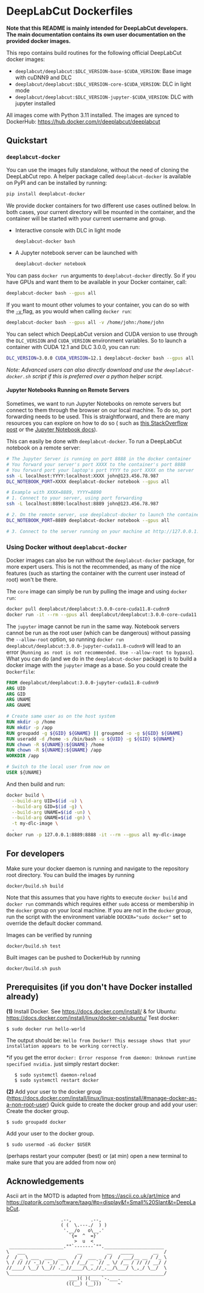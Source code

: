 # DeepLabCut Dockerfiles

**Note that this README is mainly intended for DeepLabCut developers. The main
documentation contains its own user documentation on the provided docker images.**

This repo contains build routines for the following official DeepLabCut docker images:
- `deeplabcut/deeplabcut:$DLC_VERSION-base-$CUDA_VERSION`: Base image with cuDNN9 and DLC
- `deeplabcut/deeplabcut:$DLC_VERSION-core-$CUDA_VERSION`: DLC in light mode
- `deeplabcut/deeplabcut:$DLC_VERSION-jupyter-$CUDA_VERSION`: DLC with jupyter installed

All images come with Python 3.11 installed.
The images are synced to DockerHub: https://hub.docker.com/r/deeplabcut/deeplabcut

## Quickstart

### `deeplabcut-docker`

You can use the images fully standalone, without the need of cloning the DeepLabCut
repo. A helper package called `deeplabcut-docker` is available on PyPI and can be
installed by running:

```bash
pip install deeplabcut-docker
```

We provide docker containers for two different use cases outlined below. In both cases,
your current directory will be mounted in the container, and the container will be
started with your current username and group.

- Interactive console with DLC in light mode
  ```bash
  deeplabcut-docker bash
  ```
- A Jupyter notebook server can be launched with
  ```bash
  deeplabcut-docker notebook
  ```

You can pass `docker run` arguments to `deeplabcut-docker` directly. So if you have GPUs
and want them to be available in your Docker container, call:

```bash
deeplabcut-docker bash --gpus all
```

If you want to mount other volumes to your container, you can do so with the [`-v`
](https://docs.docker.com/reference/cli/docker/container/run/#volume) flag, as you would
when calling `docker run`:

```bash
deeplabcut-docker bash --gpus all -v /home/john:/home/john
```

You can select which DeepLabCut version and CUDA version to use through the 
`DLC_VERSION` and `CUDA_VERSION` environment variables. So to launch a container with 
CUDA 12.1 and DLC 3.0.0, you can run: 

```bash
DLC_VERSION=3.0.0 CUDA_VERSION=12.1 deeplabcut-docker bash --gpus all
```

*Note: Advanced users can also directly download and use the `deeplabcut-docker.sh`
script if this is preferred over a python helper script.*

#### Jupyter Notebooks Running on Remote Servers

Sometimes, we want to run Jupyter Notebooks on remote servers but connect to them 
through the browser on our local machine. To do so, port forwarding needs to be used.
This is straightforward, and there are many resources you can explore on how to do so (
such as [this StackOverflow post](https://stackoverflow.com/a/69244262) or the [Jupyter 
Notebook docs](https://jupyter-notebook.readthedocs.io/en/4.x/public_server.html)).

This can easily be done with `deeplabcut-docker`. To run a DeepLabCut notebook on a
remote server:

```bash
# The Jupyter Server is running on port 8888 in the docker container
# You forward your server's port XXXX to the container's port 8888
# You forward port your laptop's port YYYY to port XXXX on the server
ssh -L localhost:YYYY:localhost:XXXX john@123.456.78.987
DLC_NOTEBOOK_PORT=XXXX deeplabcut-docker notebook --gpus all

# Example with XXXX=8889, YYYY=8890
# 1. Connect to your server, using port forwarding
ssh -L localhost:8890:localhost:8889 john@123.456.78.987

# 2. On the remote server, use deeplabcut-docker to launch the container
DLC_NOTEBOOK_PORT=8889 deeplabcut-docker notebook --gpus all

# 3. Connect to the server running on your machine at http://127.0.0.1:8890!
```

### Using Docker without `deeplabcut-docker`

Docker images can also be run without the `deeplabcut-docker` package, for more expert
users. This is not the recommended, as many of the nice features (such as starting 
the container with the current user instead of root) won't be there.

The `core` image can simply be run by pulling the image and using `docker run`:

```bash
docker pull deeplabcut/deeplabcut:3.0.0-core-cuda11.8-cudnn9
docker run -it --rm --gpus all deeplabcut/deeplabcut:3.0.0-core-cuda11.8-cudnn9
```

The `jupyter` image cannot be run in the same way. Notebook servers cannot be run as 
the root user (which can be dangerous) without passing the `--allow-root` option, so
running `docker run deeplabcut/deeplabcut:3.0.0-jupyter-cuda11.8-cudnn9` will lead to an  
error (`Running as root is not recommended. Use --allow-root to bypass`). What you can 
do (and we do in the `deeplabcut-docker` package) is to build a docker image with the
`jupyter` image as a base. So you could create the `Dockerfile`:

```dockerfile
FROM deeplabcut/deeplabcut:3.0.0-jupyter-cuda11.8-cudnn9
ARG UID
ARG GID
ARG UNAME
ARG GNAME

# Create same user as on the host system
RUN mkdir -p /home
RUN mkdir -p /app
RUN groupadd -g ${GID} ${GNAME} || groupmod -o -g ${GID} ${GNAME}
RUN useradd -d /home -s /bin/bash -u ${UID} -g ${GID} ${UNAME}
RUN chown -R ${UNAME}:${GNAME} /home
RUN chown -R ${UNAME}:${GNAME} /app
WORKDIR /app

# Switch to the local user from now on
USER ${UNAME}
```

And then build and run:

```bash
docker build \
  --build-arg UID=$(id -u) \
  --build-arg GID=$(id -g) \
  --build-arg UNAME=$(id -un) \
  --build-arg GNAME=$(id -gn) \
  -t my-dlc-image \
  .
docker run -p 127.0.0.1:8889:8888 -it --rm --gpus all my-dlc-image
```

## For developers

Make sure your docker daemon is running and navigate to the repository root directory.
You can build the images by running

```
docker/build.sh build
```

Note that this assumes that you have rights to execute `docker build` and `docker run` commands which requires either `sudo` access or membership in the `docker` group on your local machine. If you are not in the `docker` group, run the script with the environment variable `DOCKER="sudo docker"` set to override the default docker command.

Images can be verified by running

```
docker/build.sh test
``` 

Built images can be pushed to DockerHub by running

```
docker/build.sh push
``` 

## Prerequisites (if you don't have Docker installed already)

**(1)** Install Docker. See https://docs.docker.com/install/ & for Ubuntu: https://docs.docker.com/install/linux/docker-ce/ubuntu/
Test docker: 

    $ sudo docker run hello-world
    
 The output should be: ``Hello from Docker! This message shows that your installation appears to be working correctly.``

*if you get the error ``docker: Error response from daemon: Unknown runtime specified nvidia.`` just simply restart docker: 
  
       $ sudo systemctl daemon-reload
       $ sudo systemctl restart docker

    
**(2)** Add your user to the docker group (https://docs.docker.com/install/linux/linux-postinstall/#manage-docker-as-a-non-root-user)
Quick guide  to create the docker group and add your user: 
Create the docker group.

    $ sudo groupadd docker
Add your user to the docker group.

    $ sudo usermod -aG docker $USER

(perhaps restart your computer (best) or (at min) open a new terminal to make sure that you are added from now on)

## Acknowledgements

Ascii art in the MOTD is adapted from https://ascii.co.uk/art/mice and https://patorjk.com/software/taag/#p=display&f=Small%20Slant&t=DeepLabCut.

```
                    .--,       .--,
                    ( (  \.---./  ) )
                     '.__/o   o\__.'
                       `{=  ^  =}´
                         >  u  <
 ____________________.""`-------`"".______________________  
\   ___                   __         __   _____       __  /
/  / _ \ ___  ___  ___   / /  ___ _ / /  / ___/__ __ / /_ \
\ / // // -_)/ -_)/ _ \ / /__/ _ `// _ \/ /__ / // // __/ /
//____/ \__/ \__// .__//____/\_,_//_.__/\___/ \_,_/ \__/  \
\_________________________________________________________/
                       ___)( )(___ `-.___. 
                      (((__) (__)))      ~`
```
